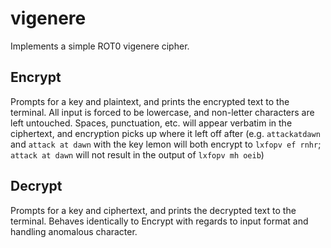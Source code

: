 # vigenere

Implements a simple ROT0 vigenere cipher.

## Encrypt

Prompts for a key and plaintext, and prints the encrypted text to the terminal. All input is forced to be lowercase, and non-letter characters are left untouched. Spaces, punctuation, etc. will appear verbatim in the ciphertext, and encryption picks up where it left off after (e.g. `attackatdawn` and `attack at dawn` with the key lemon will both encrypt to `lxfopv ef rnhr`; `attack at dawn` will not result in the output of `lxfopv mh oeib`)

## Decrypt

Prompts for a key and ciphertext, and prints the decrypted text to the terminal. Behaves identically to Encrypt with regards to input format and handling anomalous character.